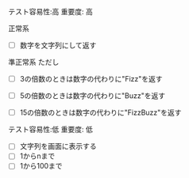 テスト容易性:高 重要度: 高

正常系

- [ ] 数字を文字列にして返す

準正常系
ただし

- [ ] 3の倍数のときは数字の代わりに"Fizz"を返す
- [ ] 5の倍数のときは数字の代わりに"Buzz"を返す
- [ ] 15の倍数のときは数字の代わりに"FizzBuzz"を返す


テスト容易性:低 重要度: 低

- [ ] 文字列を画面に表示する
- [ ] 1からnまで
- [ ] 1から100まで
